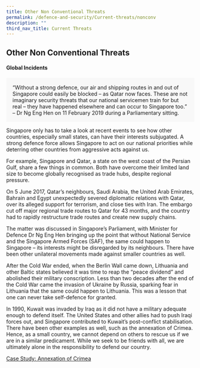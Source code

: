 ```yaml
---
title: Other Non Conventional Threats
permalink: /defence-and-security/Current-threats/nonconv
description: ""
third_nav_title: Current Threats
---
```

## Other Non Conventional Threats

#### Global Incidents 

<div style="border:0px solid #0505f8;background-color:#f8f8f8;padding:1.2em;">
“Without a strong defence, our air and shipping routes in and out of Singapore could easily be blocked – as Qatar now faces. These are not imaginary security threats that our national servicemen train for but real – they have happened elsewhere and can occur to Singapore too.” – Dr Ng Eng Hen on 11 February 2019 during a Parliamentary sitting.
</div>

Singapore only has to take a look at recent events to see how other countries, especially small states, can have their interests subjugated. A strong defence force allows Singapore to act on our national priorities while deterring other countries from aggressive acts against us.

For example, Singapore and Qatar, a state on the west coast of the Persian Gulf, share a few things in common. Both have overcome their limited land size to become globally recognised as trade hubs, despite regional pressure. 

On 5 June 2017, Qatar’s neighbours, Saudi Arabia, the United Arab Emirates, Bahrain and Egypt unexpectedly severed diplomatic relations with Qatar, over its alleged support for terrorism, and close ties with Iran. The embargo cut off major regional trade routes to Qatar for 43 months, and the country had to rapidly restructure trade routes and create new supply chains.

The matter was discussed in Singapore’s Parliament, with Minister for Defence Dr Ng Eng Hen bringing up the point that without National Service and the Singapore Armed Forces (SAF), the same could happen to Singapore – its interests might be disregarded by its neighbours. There have been other unilateral movements made against smaller countries as well. 

After the Cold War ended, when the Berlin Wall came down, Lithuania and other Baltic states believed it was time to reap the “peace dividend” and abolished their military conscription. Less than two decades after the end of the Cold War came the invasion of Ukraine by Russia, sparking fear in Lithuania that the same could happen to Lithuania. This was a lesson that one can never take self-defence for granted. 

In 1990, Kuwait was invaded by Iraq as it did not have a military adequate enough to defend itself. The United States and other allies had to push Iraqi forces out, and Singapore contributed to Kuwait’s post-conflict stabilisation. There have been other examples as well, such as the annexation of Crimea. 
Hence, as a small country, we cannot depend on others to rescue us if we are in a similar predicament. While we seek to be friends with all, we are ultimately alone in the responsibility to defend our country.

[Case Study: Annexation of Crimea](/defence-and-security/case-studies/crimea)